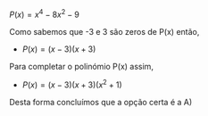 $P(x)= x^{4}-8x^{2}-9$


Como sabemos que -3 e 3 são zeros de P(x) então, 

 - $P(x) = (x-3)(x+3)$

Para completar o polinómio P(x) assim, 

 - $P(x) = (x-3)(x+3) (x^{2} + 1)$


Desta forma concluímos que a opção certa é a A)
